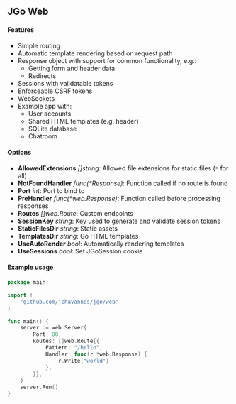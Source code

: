 ## JGo Web

#### Features

- Simple routing
- Automatic template rendering based on request path
- Response object with support for common functionality, e.g.:
  - Getting form and header data
  - Redirects
- Sessions with validatable tokens
- Enforceable CSRF tokens
- WebSockets
- Example app with:
  - User accounts
  - Shared HTML templates (e.g. header)
  - SQLite database
  - Chatroom

#### Options

- **AllowedExtensions** _[]string_: Allowed file extensions for static files (`*` for all)
- **NotFoundHandler** _func(*Response)_: Function called if no route is found
- **Port** _int_: Port to bind to
- **PreHandler** _func(*web.Response)_: Function called before processing responses
- **Routes** _[]web.Route_: Custom endpoints
- **SessionKey** _string_: Key used to generate and validate session tokens
- **StaticFilesDir** _string_: Static assets
- **TemplatesDir** _string_: Go HTML templates
- **UseAutoRender** _bool_: Automatically rendering templates
- **UseSessions** _bool_: Set JGoSession cookie

#### Example usage

```go
package main

import (
    "github.com/jchavannes/jgo/web"
)

func main() {
    server := web.Server{
        Port: 80,
        Routes: []web.Route{{
            Pattern: "/hello",
            Handler: func(r *web.Response) {
                r.Write("world")
            },
        }},
    }
    server.Run()
}
```
